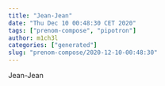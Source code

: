 ```yaml
---
title: "Jean-Jean"
date: "Thu Dec 10 00:48:30 CET 2020"
tags: ["prenom-compose", "pipotron"]
author: m1ch3l
categories: ["generated"]
slug: "prenom-compose/2020-12-10-00:48:30"
---
```


Jean-Jean
